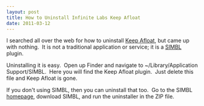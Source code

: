 ```yaml
---
layout: post
title: How to Uninstall Infinite Labs Keep Afloat
date: 2011-03-12
---
```


<p>I searched all over the web for how to uninstall <a href="http://infinite-labs.net/afloat/">Keep Afloat</a>, but came up with nothing.  It is not a traditional application or service; it is a <a href="http://www.culater.net/software/SIMBL/SIMBL.php">SIMBL</a> plugin.</p><p>Uninstalling it is easy.  Open up Finder and navigate to ~/Library/Application Support/SIMBL.  Here you will find the Keep Afloat plugin.  Just delete this file and Keep Afloat is gone.</p><p>If you don't using SIMBL, then you can uninstall that too.  Go to the SIMBL <a href="http://www.culater.net/software/SIMBL/SIMBL.php">homepage</a>, download SIMBL, and run the uninstaller in the ZIP file.</p>
